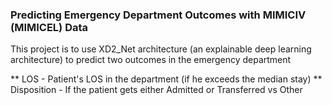 ### Predicting Emergency Department Outcomes with MIMICIV (MIMICEL) Data
This project is to use XD2_Net architecture (an explainable deep learning architecture) to predict two outcomes in the emergency department

** LOS - Patient's LOS in the department (if he exceeds the median stay)
** Disposition - If the patient gets either Admitted or Transferred vs Other
